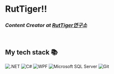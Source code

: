 

<h1> RutTiger!! </h1>

<p>
  <em>
    <h3>
    Content Creator at
      <a href="https://capable-aspen-6c7.notion.site/cb6f8b583c0441e8a0a974197f3e7c42">
        RutTiger연구소
      </a>
    </h3>
  </em>  
</p>

<br />
<h2> My tech stack 📚 </h2>

![.NET](https://img.shields.io/badge/-.NET-67217a?style=flat&logo=.NET)
![C#](https://img.shields.io/badge/-C%23-67217a?style=flat&logo=Csharp)
![WPF](https://img.shields.io/badge/-WPF-007ACC?style=flat&logo=wpf)
![Microsoft SQL Server](https://img.shields.io/badge/-MicrosoftSQLServer-007ACC?style=flat&logo=MicrosoftSQLServer)
![Git](https://img.shields.io/badge/-Git-F05032?style=flat&logo=git&logoColor=ffffff)

<br/>

